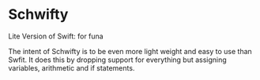 # Schwifty
Lite Version of Swift: for funa

The intent of Schwifty is to be even more light weight and easy to use than Swfit. It does this by dropping support for everything but assigning variables, arithmetic and if statements.
